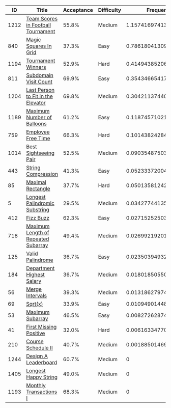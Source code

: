 |ID|Title|Acceptance|Difficulty|Frequency|
|----|-----|----|---|---|
|1212|[Team Scores in Football Tournament]( https://leetcode.com/problems/team-scores-in-football-tournament)|55.8%|Medium|1.1574169741354225|
|840|[Magic Squares In Grid]( https://leetcode.com/problems/magic-squares-in-grid)|37.3%|Easy|0.7861804130990654|
|1194|[Tournament Winners]( https://leetcode.com/problems/tournament-winners)|52.9%|Hard|0.4149438520627081|
|811|[Subdomain Visit Count]( https://leetcode.com/problems/subdomain-visit-count)|69.9%|Easy|0.35434665417914124|
|1204|[Last Person to Fit in the Elevator]( https://leetcode.com/problems/last-person-to-fit-in-the-elevator)|69.8%|Medium|0.3042113744029915|
|1189|[Maximum Number of Balloons]( https://leetcode.com/problems/maximum-number-of-balloons)|61.2%|Easy|0.11874571021547974|
|759|[Employee Free Time]( https://leetcode.com/problems/employee-free-time)|66.3%|Hard|0.10143824284548837|
|1014|[Best Sightseeing Pair]( https://leetcode.com/problems/best-sightseeing-pair)|52.5%|Medium|0.0903548750399561|
|443|[String Compression]( https://leetcode.com/problems/string-compression)|41.3%|Easy|0.052333720049023605|
|85|[Maximal Rectangle]( https://leetcode.com/problems/maximal-rectangle)|37.7%|Hard|0.050135812424355455|
|5|[Longest Palindromic Substring]( https://leetcode.com/problems/longest-palindromic-substring)|29.5%|Medium|0.034277441353764176|
|412|[Fizz Buzz]( https://leetcode.com/problems/fizz-buzz)|62.3%|Easy|0.027152525030955416|
|718|[Maximum Length of Repeated Subarray]( https://leetcode.com/problems/maximum-length-of-repeated-subarray)|49.4%|Medium|0.02699219201435624|
|125|[Valid Palindrome]( https://leetcode.com/problems/valid-palindrome)|36.7%|Easy|0.023503949324973204|
|184|[Department Highest Salary]( https://leetcode.com/problems/department-highest-salary)|36.7%|Medium|0.018018505502678313|
|56|[Merge Intervals]( https://leetcode.com/problems/merge-intervals)|39.3%|Medium|0.013186279740090647|
|69|[Sqrt(x)]( https://leetcode.com/problems/sqrtx)|33.9%|Easy|0.010949014489670414|
|53|[Maximum Subarray]( https://leetcode.com/problems/maximum-subarray)|46.5%|Easy|0.008272628741228982|
|41|[First Missing Positive]( https://leetcode.com/problems/first-missing-positive)|32.0%|Hard|0.006163347707668678|
|210|[Course Schedule II]( https://leetcode.com/problems/course-schedule-ii)|40.7%|Medium|0.0018850146957713153|
|1244|[Design A Leaderboard]( https://leetcode.com/problems/design-a-leaderboard)|60.7%|Medium|0|
|1405|[Longest Happy String]( https://leetcode.com/problems/longest-happy-string)|49.0%|Medium|0|
|1193|[Monthly Transactions I]( https://leetcode.com/problems/monthly-transactions-i)|68.3%|Medium|0|
